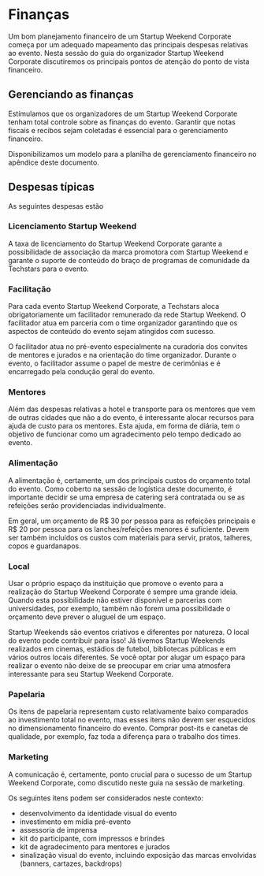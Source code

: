 # Finanças

Um bom planejamento financeiro de um Startup Weekend Corporate começa por um adequado mapeamento das principais despesas relativas ao evento. Nesta sessão do guia do organizador Startup Weekend Corporate discutiremos os principais pontos de atenção do ponto de vista financeiro.

## Gerenciando as finanças
Estímulamos que os organizadores de um Startup Weekend Corporate tenham total controle sobre as finanças do evento. Garantir que notas fiscais e recibos sejam coletadas é essencial para o gerenciamento financeiro.

Disponibilizamos um modelo para a planilha de gerenciamento financeiro no apêndice deste documento.

## Despesas típicas
As seguintes despesas estão 

### Licenciamento Startup Weekend
A taxa de licenciamento do Startup Weekend Corporate garante a possibilidade de associação da marca promotora com Startup Weekend e garante o suporte de conteúdo do braço de programas de comunidade da Techstars para o evento.

### Facilitação
Para cada evento Startup Weekend Corporate, a Techstars aloca obrigatoriamente um facilitador remunerado da rede Startup Weekend. O facilitador atua em parceria com o time organizador garantindo que os aspectos de conteúdo do evento sejam atingidos com sucesso.

O facilitador atua no pré-evento especialmente na curadoria dos convites de mentores e jurados e na orientação do time organizador. Durante o evento, o facilitador assume o papel de mestre de cerimônias e é encarregado pela condução geral do evento.

### Mentores
Além das despesas relativas a hotel e transporte para os mentores que vem de outras cidades que não a do evento, é interessante alocar recursos para ajuda de custo para os mentores. Esta ajuda, em forma de diária, tem o objetivo de funcionar como um agradecimento pelo tempo dedicado ao evento.

### Alimentação
A alimentação é, certamente, um dos principais custos do orçamento total do evento. Como coberto na sessão de logística deste documento, é importante decidir se uma empresa de catering será contratada ou se as refeições serão providenciadas individualmente.

Em geral, um orçamento de R$ 30 por pessoa para as refeições principais e R$ 20 por pessoa para os lanches/refeições menores é suficiente. Devem ser também incluídos os custos com materiais para servir, pratos, talheres, copos e guardanapos.

### Local
Usar o próprio espaço da instituição que promove o evento para a realização do Startup Weekend Corporate é sempre uma grande ideia. Quando esta possibilidade não estiver disponível e parcerias com universidades, por exemplo, também não forem uma possibilidade o orçamento deve prever o aluguel de um espaço.

Startup Weekends são eventos criativos e diferentes por natureza. O local do evento pode contribuir para isso! Já tivemos Startup Weekends realizados em cinemas, estádios de futebol, bibliotecas públicas e em vários outros locais diferentes. Se você optar por alugar um espaço para realizar o evento não deixe de se preocupar em criar uma atmosfera interessante para seu Startup Weekend Corporate.

### Papelaria
Os itens de papelaria representam custo relativamente baixo comparados ao investimento total no evento, mas esses itens não devem ser esquecidos no dimensionamento financeiro do evento. Comprar post-its e canetas de qualidade, por exemplo, faz toda a diferença para o trabalho dos times.

### Marketing
A comunicação é, certamente, ponto crucial para o sucesso de um Startup Weekend Corporate, como discutido neste guia na sessão de marketing.

Os seguintes itens podem ser considerados neste contexto:

* desenvolvimento da identidade visual do evento
* investimento em mídia pré-evento
* assessoria de imprensa
* kit do participante, com impressos e brindes
* kit de agradecimento para mentores e jurados
* sinalização visual do evento, incluindo exposição das marcas envolvidas (banners, cartazes, backdrops)